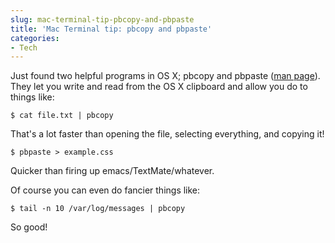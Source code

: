 ```yaml
---
slug: mac-terminal-tip-pbcopy-and-pbpaste
title: 'Mac Terminal tip: pbcopy and pbpaste'
categories:
- Tech
---
```


Just found two helpful programs in OS X; pbcopy and pbpaste ([man page](http://developer.apple.com/documentation/Darwin/Reference/ManPages/man1/pbcopy.1.html)). They let you write and read from the OS X clipboard and allow you do to things like:

`$ cat file.txt | pbcopy`

That's a lot faster than opening the file, selecting everything, and copying it!

`$ pbpaste > example.css`

Quicker than firing up emacs/TextMate/whatever.

Of course you can even do fancier things like:

`$ tail -n 10 /var/log/messages | pbcopy`

So good!
